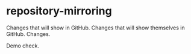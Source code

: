 # repository-mirroring

Changes that will show in GitHub.
Changes that will show themselves in GitHub.
Changes.

Demo check.